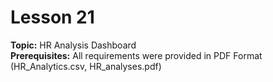 # Lesson 21
**Topic:** HR Analysis Dashboard  
**Prerequisites:** All requirements were provided in PDF Format (HR\_Analytics.csv, HR\_analyses.pdf)
